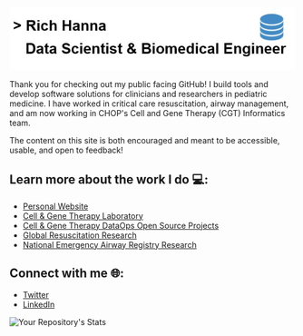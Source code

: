 ![Github Banner](https://github.com/rsh52/rsh52/blob/master/GithubBanner.jpg)

Thank you for checking out my public facing GitHub! I build tools and develop software solutions for clinicians and researchers in pediatric medicine. I have worked in critical care resuscitation, airway management, and am now working in CHOP's Cell and Gene Therapy (CGT) Informatics team.

The content on this site is both encouraged and meant to be accessible, usable, and open to feedback!

## Learn more about the work I do 💻: 
- [Personal Website](https://www.richardshanna.com/)
- [Cell & Gene Therapy Laboratory](https://www.chop.edu/centers-programs/cell-and-gene-therapy-laboratory)
- [Cell & Gene Therapy DataOps Open Source Projects](https://github.com/CHOP-CGTDataOps)
- [Global Resuscitation Research](https://www.pedires-q.org/)
- [National Emergency Airway Registry Research](https://near4kids.research.chop.edu/)

## Connect with me 🌐:
- [Twitter](https://twitter.com/Richard_S_Hanna)
- [LinkedIn](https://www.linkedin.com/in/richard-hanna-ms-eit-0164162a/)

![Your Repository's Stats](https://github-readme-stats.vercel.app/api?username=rsh52&show_icons=true)
